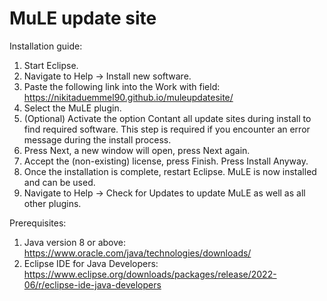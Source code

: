 # MuLE update site

Installation guide:
  1. Start Eclipse.
  2. Navigate to Help → Install new software.
  3. Paste the following link into the Work with field: https://nikitaduemmel90.github.io/muleupdatesite/
  4. Select the MuLE plugin.
  5. (Optional) Activate the option Contant all update sites during install to find required software. 
     This step is required if you encounter an error message during the install process.
  6. Press Next, a new window will open, press Next again.
  7. Accept the (non-existing) license, press Finish. Press Install Anyway.
  8. Once the installation is complete, restart Eclipse. MuLE is now installed and can be used.
  9. Navigate to Help → Check for Updates to update MuLE as well as all other plugins.

Prerequisites:
  1. Java version 8 or above: https://www.oracle.com/java/technologies/downloads/
  2. Eclipse IDE for Java Developers: https://www.eclipse.org/downloads/packages/release/2022-06/r/eclipse-ide-java-developers
